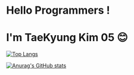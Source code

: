 # Hello Programmers !
# I'm TaeKyung Kim 05 😊

[![Top Langs](https://github-readme-stats.vercel.app/api/top-langs/?username=Kimizka)](https://github.com/Kimizka/github-readme-stats)

[![Anurag's GitHub stats](https://github-readme-stats.vercel.app/api?username=Kimizka)](https://github.com/Kimizka/github-readme-stats)
